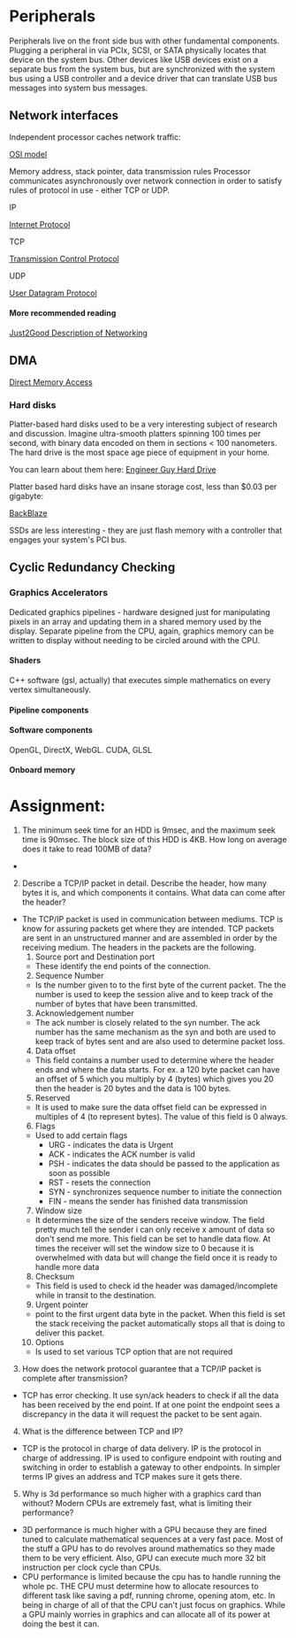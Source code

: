 # Peripherals

Peripherals live on the front side bus with other fundamental components. Plugging a peripheral in via PCIx, SCSI, or SATA physically locates that device on the system bus. Other devices like USB devices exist on a separate bus from the system bus, but are synchronized with the system bus using a USB controller and a device driver that can translate USB bus messages into system bus messages.

## Network interfaces

Independent processor caches network traffic:

[OSI model](https://en.wikipedia.org/wiki/OSI_model)

Memory address, stack pointer, data transmission rules
Processor communicates asynchronously over network connection in order to satisfy rules of protocol in use - either TCP or UDP.

IP

[Internet Protocol](https://en.wikipedia.org/wiki/Internet_Protocol)

TCP

[Transmission Control Protocol](https://en.wikipedia.org/wiki/Transmission_Control_Protocol)

UDP

[User Datagram Protocol](https://en.wikipedia.org/wiki/User_Datagram_Protocol)

#### More recommended reading

[Just2Good Description of Networking](http://www.just2good.co.uk/networking.php)

## DMA

[Direct Memory Access](https://en.wikipedia.org/wiki/Direct_memory_access)

### Hard disks

Platter-based hard disks used to be a very interesting subject of research and discussion. Imagine ultra-smooth platters spinning 100 times per second, with binary data encoded on them in sections < 100 nanometers. The hard drive is the most space age piece of equipment in your home.

You can learn about them here:
[Engineer Guy Hard Drive](https://en.wikipedia.org/wiki/File:Harddrive-engineerguy.ogv)

Platter based hard disks have an insane storage cost, less than $0.03 per gigabyte:

[BackBlaze](https://www.backblaze.com/blog/hard-drive-cost-per-gigabyte/)

SSDs are less interesting - they are just flash memory with a controller that engages your system's PCI bus.

## Cyclic Redundancy Checking

### Graphics Accelerators

Dedicated graphics pipelines - hardware designed just for manipulating pixels in an array and updating them in a shared memory used by the display. Separate pipeline from the CPU, again, graphics memory can be written to display without needing to be circled around with the CPU.

#### Shaders

C++ software (gsl, actually) that executes simple mathematics on every vertex simultaneously.

#### Pipeline components



#### Software components

OpenGL, DirectX, WebGL. CUDA, GLSL

#### Onboard memory


# Assignment:

1. The minimum seek time for an HDD is 9msec, and the maximum seek time is 90msec. The block size of this HDD is 4KB. How long on average does it take to read 100MB of data?
  *

2. Describe a TCP/IP packet in detail. Describe the header, how many bytes it is, and which components it contains. What data can come after the header?
  * The TCP/IP packet is used in communication between mediums. TCP is know for assuring packets get where they are intended. TCP packets are sent in an unstructured manner and are assembled in order by the receiving medium. The headers in the packets are the following.
    1. Source port and Destination port
      * These identify the end points of the connection.
    2. Sequence Number
      * Is the number given to to the first byte of the current packet. The the number is used to keep the session alive and to keep track of the number of bytes that have been transmitted.
    3. Acknowledgement number
      * The ack number is closely related to the syn number. The ack number has  the same mechanism as the syn and both are used to keep track of bytes sent and are also used to determine packet loss.
    4. Data offset
      * This field contains a number used to determine where the header ends and where the data starts. For ex. a 120 byte packet can have an offset of 5 which you multiply by 4 (bytes) which gives you 20 then the header is 20 bytes and the data is 100 bytes.
    5. Reserved
      * It is used to make sure the data offset field can be expressed in multiples of 4 (to represent bytes). The value of this field is 0 always.
    6. Flags
      * Used to add certain flags
        * URG - indicates the data is Urgent
        * ACK - indicates the ACK number is valid
        * PSH - indicates the data should be passed to the application as soon as possible
        * RST - resets the connection
        * SYN - synchronizes sequence number to initiate the connection
        * FIN - means the sender has finished data transmission
    7. Window size
      * It determines the size of the senders receive window. The field pretty much tell the sender i can only receive x amount of data so don't send me more. This field can be set to handle data flow. At times the receiver will set the window size to 0 because it is overwhelmed with data but will change the field once it is ready to handle more data
    8. Checksum
      * This field is used to check id the header was damaged/incomplete while in transit to the destination.
    9. Urgent pointer
      * point to the first urgent data byte in the packet. When this field is set the stack receiving the packet automatically stops all that is doing to deliver this packet.
    10. Options
      * Is used to set various TCP option that are not required

3. How does the network protocol guarantee that a TCP/IP packet is complete after transmission?
  * TCP has error checking. It use syn/ack headers to check if all the data has been received by the end point. If at one point the endpoint sees a discrepancy in the data it will request the packet to be sent again.

4. What is the difference between TCP and IP?
  * TCP is the protocol in charge of data delivery. IP is the protocol in charge of addressing. IP is used to configure endpoint with routing and switching in order to establish a gateway to other endpoints. In simpler terms IP gives an address and TCP makes sure it gets there.

5. Why is 3d performance so much higher with a graphics card than without? Modern CPUs are extremely fast, what is limiting their performance?
  * 3D performance is much higher with a GPU because they are fined tuned to calculate mathematical sequences at a very fast pace. Most of the stuff a GPU has to do revolves around mathematics so they made them to be very efficient. Also, GPU can execute much more 32 bit instruction per clock cycle than CPUs.
  * CPU performance is limited because the cpu has to handle running the whole pc. THE CPU must determine how to allocate resources to different task like saving a pdf, running chrome, opening atom, etc. In being in charge of all of that the CPU can't just focus on graphics. While a GPU mainly worries in graphics and can allocate all of its power at doing the best it can.
